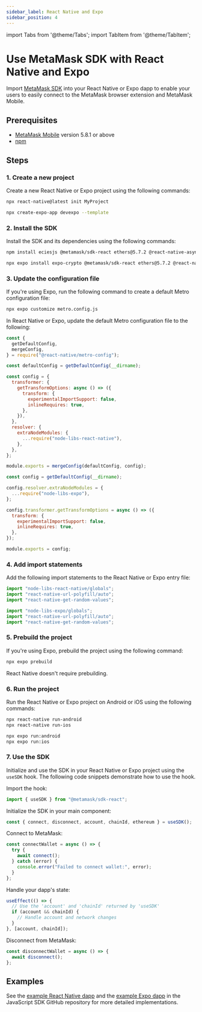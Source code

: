 ```yaml
---
sidebar_label: React Native and Expo
sidebar_position: 4
---
```


import Tabs from '@theme/Tabs';
import TabItem from '@theme/TabItem';

# Use MetaMask SDK with React Native and Expo

Import [MetaMask SDK](../../../../concepts/sdk/index.md) into your React Native or Expo dapp to
enable your users to easily connect to the MetaMask browser extension and MetaMask Mobile.

## Prerequisites

- [MetaMask Mobile](https://github.com/MetaMask/metamask-mobile) version 5.8.1 or above
- [npm](https://docs.npmjs.com/downloading-and-installing-node-js-and-npm)

## Steps

### 1. Create a new project

Create a new React Native or Expo project using the following commands:

<Tabs>
  <TabItem value="React Native">

  ```bash
  npx react-native@latest init MyProject
  ```

  </TabItem>
  <TabItem value="Expo">

  ```bash
  npx create-expo-app devexpo --template
  ```

  </TabItem>
</Tabs>

### 2. Install the SDK

Install the SDK and its dependencies using the following commands:

<Tabs>
  <TabItem value="React Native">

  ```bash
  npm install eciesjs @metamask/sdk-react ethers@5.7.2 @react-native-async-storage/async-storage node-libs-react-native react-native-background-timer react-native-randombytes react-native-url-polyfill react-native-get-random-values
  ```

  </TabItem>
  <TabItem value="Expo">

  ```bash
  npx expo install expo-crypto @metamask/sdk-react ethers@5.7.2 @react-native-async-storage/async-storage node-libs-expo react-native-background-timer react-native-randombytes react-native-url-polyfill react-native-get-random-values@1.8.0
  ```

  </TabItem>
</Tabs>

### 3. Update the configuration file

If you're using Expo, run the following command to create a default Metro configuration file:

```bash
npx expo customize metro.config.js
```

In React Native or Expo, update the default Metro configuration file to the following:

<Tabs>
  <TabItem value="React Native">

  ```javascript title="metro.config.js"
  const {
    getDefaultConfig,
    mergeConfig,
  } = require("@react-native/metro-config");

  const defaultConfig = getDefaultConfig(__dirname);

  const config = {
    transformer: {
      getTransformOptions: async () => ({
        transform: {
          experimentalImportSupport: false,
          inlineRequires: true,
        },
      }),
    },
    resolver: {
      extraNodeModules: {
        ...require("node-libs-react-native"),
      },
    },
  };

  module.exports = mergeConfig(defaultConfig, config);
  ```

  </TabItem>
  <TabItem value="Expo">

  ```javascript title="metro.config.js"
  const config = getDefaultConfig(__dirname);

  config.resolver.extraNodeModules = {
    ...require("node-libs-expo"),
  };

  config.transformer.getTransformOptions = async () => ({
    transform: {
      experimentalImportSupport: false,
      inlineRequires: true,
    },
  });

  module.exports = config;
  ```

  </TabItem>
</Tabs>

### 4. Add import statements

Add the following import statements to the React Native or Expo entry file:

<Tabs>
  <TabItem value="React Native">

  ```javascript title="index.js or App.tsx"
  import "node-libs-react-native/globals";
  import "react-native-url-polyfill/auto";
  import "react-native-get-random-values";
  ```

  </TabItem>
  <TabItem value="Expo">

  ```javascript title="App.tsx"
  import "node-libs-expo/globals";
  import "react-native-url-polyfill/auto";
  import "react-native-get-random-values";
  ```

  </TabItem>
</Tabs>

### 5. Prebuild the project

If you're using Expo, prebuild the project using the following command:

```bash
npx expo prebuild
```

React Native doesn't require prebuilding.

### 6. Run the project

Run the React Native or Expo project on Android or iOS using the following commands:

<Tabs>
  <TabItem value="React Native">

  ```bash
  npx react-native run-android
  npx react-native run-ios
  ```

  </TabItem>
  <TabItem value="Expo">

  ```bash
  npx expo run:android
  npx expo run:ios
  ```

  </TabItem>
</Tabs>

### 7. Use the SDK

Initialize and use the SDK in your React Native or Expo project using the `useSDK` hook.
The following code snippets demonstrate how to use the hook.

Import the hook:

```javascript
import { useSDK } from "@metamask/sdk-react";
```

Initialize the SDK in your main component:

```javascript
const { connect, disconnect, account, chainId, ethereum } = useSDK();
```

Connect to MetaMask:

```javascript
const connectWallet = async () => {
  try {
    await connect();
  } catch (error) {
    console.error("Failed to connect wallet:", error);
  }
};
```

Handle your dapp's state:

```javascript
useEffect(() => {
  // Use the 'account' and 'chainId' returned by 'useSDK'
  if (account && chainId) {
    // Handle account and network changes
  }
}, [account, chainId]);
```

Disconnect from MetaMask:

```javascript
const disconnectWallet = async () => {
  await disconnect();
};
```

## Examples

See the [example React Native dapp](https://github.com/MetaMask/metamask-sdk/tree/main/packages/examples/reactNativeDemo)
and the [example Expo dapp](https://github.com/MetaMask/metamask-sdk/tree/main/packages/examples/expo-demo)
in the JavaScript SDK GitHub repository for more detailed implementations.
